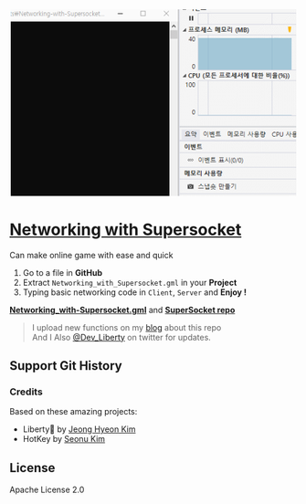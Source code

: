 <div align="center">
<a href="https://github.com/des5141/Networking-with-Supersocket/wiki">
<img alt="Go To Wiki" src="./run.gif" width="500" />
</a>
</div>

# [Networking with Supersocket](https://github.com/des5141/Networking-with-Supersocket)

Can make online game with ease and quick

1. Go to a file in **GitHub**
1. Extract `Networking_with_Supersocket.gml` in your **Project**
1. Typing basic networking code in `Client`, `Server` and **Enjoy !**

**[Networking_with-Supersocket.gml](https://github.com/des5141/Networking-with-Supersocket/blob/master/Networking_with_Supersocket.gml)**
and **[SuperSocket repo](https://github.com/kerryjiang/SuperSocket)**

> I upload new functions on my [blog](https://blog.naver.com/rhea31) about this repo  
> And I Also [@Dev_Liberty](https://twitter.com/Dev_Liberty) on twitter for updates.

## Support Git History

### Credits

Based on these amazing projects:

- Liberty🌠 by [Jeong Hyeon Kim](https://github.com/des5141)
- HotKey by [Seonu Kim](https://github.com/Hot-key)

## License

Apache License 2.0
